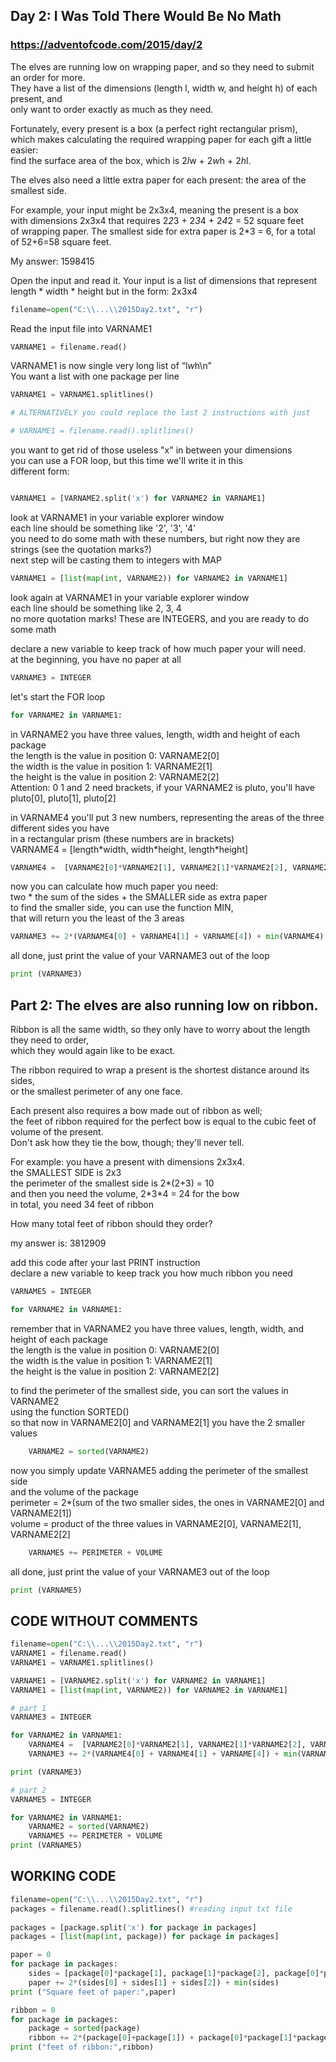 ## Day 2: I Was Told There Would Be No Math
### https://adventofcode.com/2015/day/2 
The elves are running low on wrapping paper, and so they need to submit an order for more.  
They have a list of the dimensions (length l, width w, and height h) of each present, and   
only want to order exactly as much as they need.    

Fortunately, every present is a box (a perfect right rectangular prism),   
which makes calculating the required wrapping paper for each gift a little easier:   
find the surface area of the box, which is 2*l*w + 2*w*h + 2*h*l.   

The elves also need a little extra paper for each present: the area of the smallest side.  

For example, your input might be 2x3x4, meaning the present is a box  
with dimensions 2x3x4 that  requires 2*2*3 + 2*3*4 + 2*4*2 = 52 square feet   
of wrapping paper. The smallest side for extra paper is 2*3 = 6, for a total of 52+6=58 square feet.  

My answer: 1598415  


Open the input and read it. Your input is a list of dimensions that represent   
length \* width \* height but in the form: 2x3x4   
``` python
filename=open("C:\\...\\2015Day2.txt", "r") 
```
Read the input file into VARNAME1    
``` python
VARNAME1 = filename.read()
```
VARNAME1 is now single very long list of “l*w*h\n”  
You want a list with one package per line  
``` python
VARNAME1 = VARNAME1.splitlines()

# ALTERNATIVELY you could replace the last 2 instructions with just  

# VARNAME1 = filename.read().splitlines()
```
you want to get rid of those useless "x" in between your dimensions  
you can use a FOR loop, but this time we'll write it in this  
different form:     
``` python

VARNAME1 = [VARNAME2.split('x') for VARNAME2 in VARNAME1]
```
look at VARNAME1 in your variable explorer window  
each line should be something like '2', '3', '4'  
you need to do some math with these numbers, but right now they are strings (see the quotation marks?)  
next step will be casting them to integers with MAP  
``` python
VARNAME1 = [list(map(int, VARNAME2)) for VARNAME2 in VARNAME1]
```
look again at VARNAME1 in your variable explorer window  
each line should be something like 2, 3, 4  
no more quotation marks! These are INTEGERS, and you are ready to do some math  

declare a new variable to keep track of how much paper your will need.  
at the beginning, you have no paper at all  
``` python
VARNAME3 = INTEGER
```
let's start the FOR loop  
``` python
for VARNAME2 in VARNAME1:
```
in VARNAME2 you have three values, length, width and height of each package  
the length is the value in position 0: VARNAME2[0]  
the width is the value in position 1: VARNAME2[1]  
the height is the value in position 2: VARNAME2[2]  
Attention: 0 1 and 2 need brackets, if your VARNAME2 is pluto, you'll have pluto[0], pluto[1], pluto[2]  

in VARNAME4 you'll put 3 new numbers, representing the areas of the three different sides you have  
in a rectangular prism (these numbers are in brackets)  
VARNAME4 = \[length\*width, width\*height, length\*height]
``` python
VARNAME4 =  [VARNAME2[0]*VARNAME2[1], VARNAME2[1]*VARNAME2[2], VARNAME2[0]*VARNAME2[2]] 
```
now you can calculate how much paper you need:  
two * the sum of the sides + the SMALLER side as extra paper  
to find the smaller side, you can use the function MIN,   
that will return you the least of the 3 areas    
``` python
VARNAME3 += 2*(VARNAME4[0] + VARNAME4[1] + VARNAME[4]) + min(VARNAME4)
```
all done, just print the value of your VARNAME3 out of the loop  
``` python
print (VARNAME3)
```

## Part 2: The elves are also running low on ribbon. 
Ribbon is all the same width, so they only have to worry about the length they need to order,   
which they would again like to be exact.  
  
The ribbon required to wrap a present is the shortest distance around its sides,   
or the smallest perimeter of any one face.   

Each present also requires a bow made out of ribbon as well;   
the feet of ribbon required for the perfect bow is equal to the cubic feet of volume of the present.   
Don't ask how they tie the bow, though; they'll never tell.  

For example: you have a present with dimensions 2x3x4.  
the SMALLEST SIDE is 2x3   
the perimeter of the smallest side is 2\*(2+3) = 10  
and then you need the volume, 2\*3\*4 = 24 for the bow  
in total, you need 34 feet of ribbon  

How many total feet of ribbon should they order?  

my answer is: 3812909  

add this code after your last PRINT instruction  
declare a new variable to keep track you how much ribbon you need  

``` python
VARNAME5 = INTEGER

for VARNAME2 in VARNAME1:
```
remember that in VARNAME2 you have three values, length, width, and height of each package  
the length is the value in position 0: VARNAME2[0]  
the width is the value in position 1: VARNAME2[1]  
the height is the value in position 2: VARNAME2[2]  

to find the perimeter of the smallest side, you can sort the values in VARNAME2  
using the function SORTED()    
so that now in VARNAME2[0] and VARNAME2[1] you have the 2 smaller values  
``` python
    VARNAME2 = sorted(VARNAME2)
```
now you simply update VARNAME5 adding the perimeter of the smallest side  
and the volume of the package  
perimeter = 2\*(sum of the two smaller sides, the ones in VARNAME2[0] and VARNAME2[1])  
volume = product of the three values in VARNAME2[0], VARNAME2[1], VARNAME2[2]  
``` python
    VARNAME5 += PERIMETER + VOLUME
```
all done, just print the value of your VARNAME3 out of the loop  
``` python
print (VARNAME5)
```
## CODE WITHOUT COMMENTS 
``` python
filename=open("C:\\...\\2015Day2.txt", "r") 
VARNAME1 = filename.read()
VARNAME1 = VARNAME1.splitlines()

VARNAME1 = [VARNAME2.split('x') for VARNAME2 in VARNAME1]
VARNAME1 = [list(map(int, VARNAME2)) for VARNAME2 in VARNAME1]

# part 1
VARNAME3 = INTEGER

for VARNAME2 in VARNAME1:
    VARNAME4 =  [VARNAME2[0]*VARNAME2[1], VARNAME2[1]*VARNAME2[2], VARNAME2[0]*VARNAME2[2]]
    VARNAME3 += 2*(VARNAME4[0] + VARNAME4[1] + VARNAME[4]) + min(VARNAME4)

print (VARNAME3)

# part 2
VARNAME5 = INTEGER

for VARNAME2 in VARNAME1:
    VARNAME2 = sorted(VARNAME2)
    VARNAME5 += PERIMETER + VOLUME
print (VARNAME5)
```
## WORKING CODE 
```python
filename=open("C:\\...\\2015Day2.txt", "r") 
packages = filename.read().splitlines() #reading input txt file
    
packages = [package.split('x') for package in packages]
packages = [list(map(int, package)) for package in packages]

paper = 0
for package in packages:
    sides = [package[0]*package[1], package[1]*package[2], package[0]*package[2]]
    paper += 2*(sides[0] + sides[1] + sides[2]) + min(sides)
print ("Square feet of paper:",paper)

ribbon = 0
for package in packages:
    package = sorted(package)
    ribbon += 2*(package[0]+package[1]) + package[0]*package[1]*package[2] 
print ("feet of ribbon:",ribbon)
```
